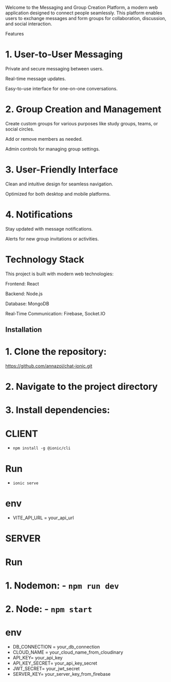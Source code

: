 Welcome to the Messaging and Group Creation Platform, a modern web application designed to connect people seamlessly. This platform enables users to exchange messages and form groups for collaboration, discussion, and social interaction.

Features

# 1. User-to-User Messaging

Private and secure messaging between users.

Real-time message updates.

Easy-to-use interface for one-on-one conversations.

# 2. Group Creation and Management

Create custom groups for various purposes like study groups, teams, or social circles.

Add or remove members as needed.

Admin controls for managing group settings.

# 3. User-Friendly Interface

Clean and intuitive design for seamless navigation.

Optimized for both desktop and mobile platforms.

# 4. Notifications

Stay updated with message notifications.

Alerts for new group invitations or activities.

# Technology Stack

This project is built with modern web technologies:

Frontend: React

Backend: Node.js

Database: MongoDB

Real-Time Communication: Firebase, Socket.IO

## Installation

# 1. Clone the repository:

https://github.com/annazoi/chat-ionic.git

# 2. Navigate to the project directory

# 3. Install dependencies:

# CLIENT

- `npm install -g @ionic/cli`

# Run

- `ionic serve`

# env

- VITE_API_URL = your_api_url

# SERVER

# Run

# 1. Nodemon: - `npm run dev`

# 2. Node: - `npm start`

# env

- DB_CONNECTION = your_db_connection
- CLOUD_NAME = your_cloud_name_from_cloudinary
- API_KEY= your_api_key
- API_KEY_SECRET= your_api_key_secret
- JWT_SECRET= your_jwt_secret
- SERVER_KEY= your_server_key_from_firebase
